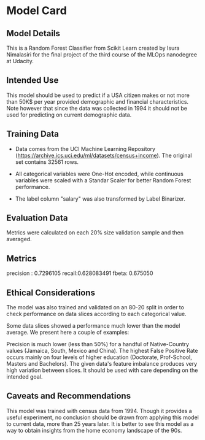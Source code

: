 # Model Card

## Model Details

This is a Random Forest Classifier from Scikit Learn created by Isura Nimalasiri for the final project of the third course of the MLOps nanodegree at Udacity. 

## Intended Use

This model should be used to predict if a USA citizen makes or not more than 50K$ per year provided demographic and financial characteristics. Note however that since the data was collected in 1994 it should not be used for predicting on current demographic data.

## Training Data

- Data comes from the UCI Machine Learning Repository (https://archive.ics.uci.edu/ml/datasets/census+income). The original set contains 32561 rows.

-  All categorical variables were One-Hot encoded, while continuous variables were scaled with a Standar Scaler for better Random Forest performance.

-  The label column "salary" was also transformed by Label Binarizer.

## Evaluation Data

Metrics were calculated on each 20% size validation sample and then averaged.

## Metrics

precision : 0.7296105
recall:0.628083491
fbeta: 0.675050

## Ethical Considerations

The model was also trained and validated on an 80-20 split in order to check performance on data slices according to each categorical value.

Some data slices showed a performance much lower than the model average. We present here a couple of examples:

Precision is much lower (less than 50%) for a handful of Native-Country values (Jamaica, South, Mexico and China).
The highest False Positive Rate occurs mainly on four levels of higher education (Doctorate, Prof-School, Masters and Bachelors).
The given data's feature imbalance produces very high variation between slices. It should be used with care depending on the intended goal.



## Caveats and Recommendations

This model was trained with census data from 1994. Though it provides a useful experiment, no conclusion should be drawn from applying this model to current data, more than 25 years later. It is better to see this model as a way to obtain insights from the home economy landscape of the 90s.